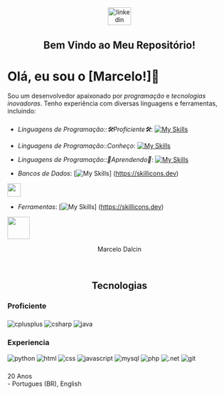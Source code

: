  <link rel="stylesheet" type='text/css' href="https://cdn.jsdelivr.net/gh/devicons/devicon@latest/devicon.min.css" /> 

<div align="center">
  <a href="https://www.linkedin.com/in/marcelosdalcin/" target="_blank" rel="noreferrer"><img src="https://raw.githubusercontent.com/maurodesouza/profile-readme-generator/master/src/assets/icons/social/linkedin/default.svg" width="52" height="40" alt="linkedin logo"  /> </a>
</div>

###

<h3 align="center" style="font-size:160%;">Bem Vindo ao Meu Repositório!</h3>

# Olá, eu sou o [Marcelo!]👋

Sou um desenvolvedor apaixonado por *programação* e *tecnologias inovadoras*. Tenho experiência com diversas linguagens e ferramentas, incluindo:

###
- *Linguagens de Programação::🛠️Proficiente🛠️*:
[![My Skills](https://skillicons.dev/icons?i=cpp,java)](https://skillicons.dev)

- *Linguagens de Programação::Conheço*:
[![My Skills](https://skillicons.dev/icons?i=cs,css,html,js,php,py)](https://skillicons.dev)

- *Linguagens de Programação::🌱Aprendendo🌱*:
[![My Skills](https://skillicons.dev/icons?i=c,rust,go)](https://skillicons.dev)

- *Bancos de Dados*:
[![My Skills](https://skillicons.dev/icons?i=mysql,)] (https://skillicons.dev)
<img width="30px" style="padding-right:10px;" src="https://cdn.jsdelivr.net/gh/devicons/devicon@latest/icons/oracle/oracle-original.svg" />

- *Ferramentas*:
[![My Skills](https://skillicons.dev/icons?i=docker,figma,git,unreal,visualstudio,idea)] (https://skillicons.dev)
<img width="50px" style="padding-right:30px;" src="https://cdn.jsdelivr.net/gh/devicons/devicon@latest/icons/opengl/opengl-original.svg" />



<p align="center">Marcelo Dalcin</p>

<br>

<h2 align="center">Tecnologias</h1>

<h3 align="left">Proficiente</h3>

###

<div align="left">
  <img src="https://img.shields.io/badge/C%2B%2B-00599C?style=for-the-badge&logo=c%2B%2B&logoColor=white" alt="cplusplus" />
  <img src="https://img.shields.io/badge/C%23-239120?style=for-the-badge&logo=c-sharp&logoColor=white" alt="csharp" /> 
  <img src="https://img.shields.io/badge/Java-ED8B00?style=for-the-badge&logo=openjdk&logoColor=white" alt="java"/> 
</div>

###

<h3 align="left">Experiencia</h3>

<div align="left">
<img src="https://img.shields.io/badge/Python-3776AB?style=for-the-badge&logo=python&logoColor=white" alt="python">
<img src="https://img.shields.io/badge/HTML5-E34F26?style=for-the-badge&logo=html5&logoColor=white" alt="html">
<img src="https://img.shields.io/badge/CSS3-1572B6?style=for-the-badge&logo=css3&logoColor=white" alt="css">
<img src="https://img.shields.io/badge/JavaScript-F7DF1E?style=for-the-badge&logo=javascript&logoColor=black" alt="javascript">
<img src="https://img.shields.io/badge/MySQL-00000F?style=for-the-badge&logo=mysql&logoColor=white" alt="mysql">
<img src="https://img.shields.io/badge/PHP-777BB4?style=for-the-badge&logo=php&logoColor=white" alt="php">
<img src="https://img.shields.io/badge/.NET-5C2D91?style=for-the-badge&logo=.net&logoColor=white" alt=".net">
<img src="https://img.shields.io/badge/GIT-E44C30?style=for-the-badge&logo=git&logoColor=white" alt="git">
     
</div>

###

<p align="left">20 Anos<br>- Portugues (BR), English</p>

###
